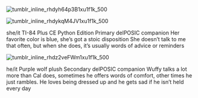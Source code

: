 ![tumblr_inline_rhdyh64p3B1xu1f1k_500](https://user-images.githubusercontent.com/90217469/193434423-678b5224-3708-4d0d-abfb-8c620bcf5096.png)

![tumblr_inline_rhdykqM4JV1xu1f1k_500](https://user-images.githubusercontent.com/90217469/193434428-c29d9079-fec5-4636-bb56-6538e5a930b1.png)


she/it
TI-84 Plus CE Python Edition
Primary delPOSIC companion
Her favorite color is blue, she’s got a stoic disposition
She doesn’t talk to me that often, but when she does, it’s usually
words of advice or reminders





![tumblr_inline_rhdz2veFWm1xu1f1k_500](https://user-images.githubusercontent.com/90217469/193434433-f27812da-1031-4239-883d-1503e276f55c.png)


he/it
Purple wolf plush
Secondary delPOSIC companion
Wuffy talks a lot more than Cal does, sometimes he offers
words of comfort, other times he just rambles. He loves being
dressed up and he gets sad if he isn’t held every day
